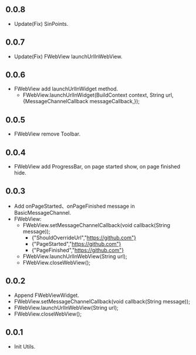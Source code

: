 ## 0.0.8

* Update(Fix) SinPoints.


## 0.0.7

* Update(Fix) FWebView launchUrlInWebView.


## 0.0.6

+ FWebView add launchUrlInWidget method.
    + FWebView.launchUrlInWidget(BuildContext context, String url, {MessageChannelCallback messageCallback,});


## 0.0.5

* FWebView remove Toolbar.


## 0.0.4

* FWebView add ProgressBar, on page started show, on page finished hide.

## 0.0.3

+ Add onPageStarted、onPageFinished message in BasicMessageChannel.
+ FWebView:
	+ FWebView.setMessageChannelCallback(void callback(String message));
    	+ {"ShouldOverrideUrl","https://github.com"}
    	+ {"PageStarted","https://github.com"}
    	+ {"PageFinished","https://github.com"}
	+ FWebView.launchUrlInWebView(String url);
	+ FWebView.closeWebView();

## 0.0.2

* Append FWebViewWidget.
* FWebView.setMessageChannelCallback(void callback(String message));
* FWebView.launchUrlInWebView(String url);
* FWebView.closeWebView();


## 0.0.1

* Init Utils.
